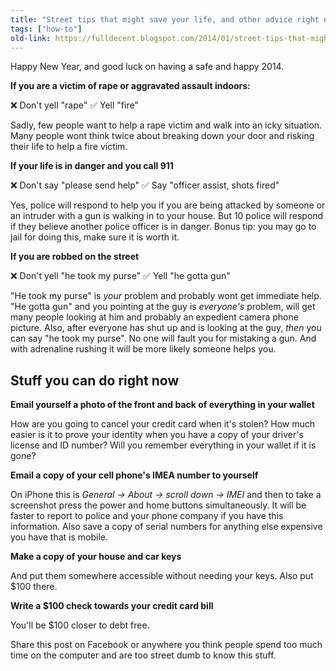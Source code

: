 ```yaml
---
title: "Street tips that might save your life, and other advice right now"
tags: ["how-to"]
old-link: https://fulldecent.blogspot.com/2014/01/street-tips-that-might-save-your-life.html
---
```


Happy New Year, and good luck on having a safe and happy 2014.

**If you are a victim of rape or aggravated assault indoors:**

❌ Don't yell "rape"
✅ Yell "fire"

Sadly, few people want to help a rape victim and walk into an icky situation. Many people wont think twice about breaking down your door and risking their life to help a fire victim.

**If your life is in danger and you call 911**

❌ Don't say "please send help"
✅ Say "officer assist, shots fired"

Yes, police will respond to help you if you are being attacked by someone or an intruder with a gun is walking in to your house. But 10 police will respond if they believe another police officer is in danger. Bonus tip: you may go to jail for doing this, make sure it is worth it.

**If you are robbed on the street**

❌ Don't yell "he took my purse"
✅ Yell "he gotta gun"

"He took my purse" is *your* problem and probably wont get immediate help. "He gotta gun" and you pointing at the guy is *everyone's* problem, will get many people looking at him and probably an expedient camera phone picture. Also, after everyone has shut up and is looking at the guy, *then* you can say "he took my purse". No one will fault you for mistaking a gun. And with adrenaline rushing it will be more likely someone helps you.

## Stuff you can do right now

**Email yourself a photo of the front and back of everything in your wallet**

How are you going to cancel your credit card when it's stolen? How much easier is it to prove your identity when you have a copy of your driver's license and ID number? Will you remember everything in your wallet if it is gone?

**Email a copy of your cell phone's IMEA number to yourself**

On iPhone this is *General -> About -> scroll down -> IMEI* and then to take a screenshot press the power and home buttons simultaneously. It will be faster to report to police and your phone company if you have this information. Also save a copy of serial numbers for anything else expensive you have that is mobile.

**Make a copy of your house and car keys**

And put them somewhere accessible without needing your keys. Also put $100 there.

**Write a $100 check towards your credit card bill**

You'll be $100 closer to debt free.

Share this post on Facebook or anywhere you think people spend too much time on the computer and are too street dumb to know this stuff.
